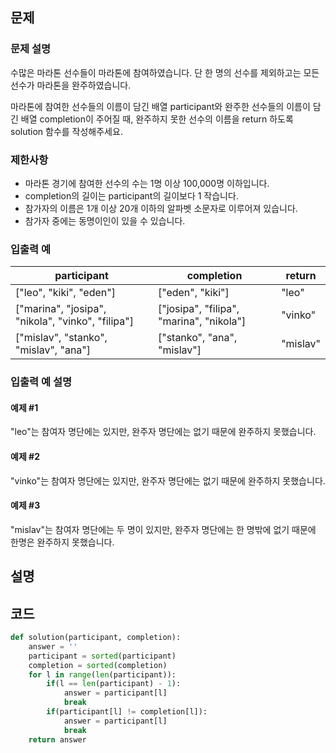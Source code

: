 문제
-----

### 문제 설명

수많은 마라톤 선수들이 마라톤에 참여하였습니다. 단 한 명의 선수를 제외하고는 모든 선수가 마라톤을 완주하였습니다.

마라톤에 참여한 선수들의 이름이 담긴 배열 participant와 완주한 선수들의 이름이 담긴 배열 completion이 주어질 때, 완주하지 못한 선수의 이름을 return 하도록 solution 함수를 작성해주세요.

### 제한사항

- 마라톤 경기에 참여한 선수의 수는 1명 이상 100,000명 이하입니다.
- completion의 길이는 participant의 길이보다 1 작습니다.
- 참가자의 이름은 1개 이상 20개 이하의 알파벳 소문자로 이루어져 있습니다.
- 참가자 중에는 동명이인이 있을 수 있습니다.

### 입출력 예

|participant|completion|return|   
|-------|---|---|   
|["leo", "kiki", "eden"]|["eden", "kiki"]|"leo"|   
|["marina", "josipa", "nikola", "vinko", "filipa"]|["josipa", "filipa", "marina", "nikola"]|"vinko"|   
|["mislav", "stanko", "mislav", "ana"]|["stanko", "ana", "mislav"]|"mislav"|   

### 입출력 예 설명

#### 예제 #1

"leo"는 참여자 명단에는 있지만, 완주자 명단에는 없기 때문에 완주하지 못했습니다.

#### 예제 #2

"vinko"는 참여자 명단에는 있지만, 완주자 명단에는 없기 때문에 완주하지 못했습니다.

#### 예제 #3

"mislav"는 참여자 명단에는 두 명이 있지만, 완주자 명단에는 한 명밖에 없기 때문에 한명은 완주하지 못했습니다.

설명
------

코드
------

``` python
def solution(participant, completion):
    answer = ''
    participant = sorted(participant)
    completion = sorted(completion)
    for l in range(len(participant)):
        if(l == len(participant) - 1):
            answer = participant[l]
            break
        if(participant[l] != completion[l]):
            answer = participant[l]
            break
    return answer
```

